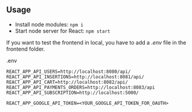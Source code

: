 ## Usage
- Install node modules: `npm i`
- Start node server for React: `npm start`

If you want to test the frontend in local, you have to add a *.env* file in the frontend folder.

.env 
```
REACT_APP_API_USERS=http://localhost:8080/api/
REACT_APP_API_INSERTIONS=http://localhost:8081/api/
REACT_APP_API_CART=http://localhost:8082/api/
REACT_APP_API_PAYMENTS_ORDERS=http://localhost:8083/api
REACT_APP_API_SUBSCRIPTION=http://localhost:5000/

REACT_APP_GOOGLE_API_TOKEN=<YOUR_GOOGLE_API_TOKEN_FOR_OAUTH>
```
